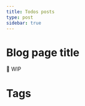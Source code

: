 ```yaml
---
title: Todos posts
type: post
sidebar: true
---
```

# Blog page title

🚧 WIP



<script>
export default {
  mounted () {
    const current = document.querySelectorAll('.sidebar-links .sidebar-heading.open span')
    if( current.length == 0 || new Date().getFullYear() != current[0].innerText ){
        document.querySelectorAll('.sidebar-links li:nth-child(2) span')[0].click()
    }
  }
}
</script>


# Tags
<Tags/>
